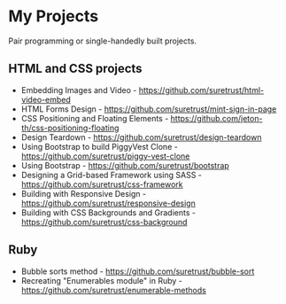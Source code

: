 # My Projects
Pair programming or single-handedly built projects.

## HTML and CSS projects

- Embedding Images and Video - https://github.com/suretrust/html-video-embed
- HTML Forms Design - https://github.com/suretrust/mint-sign-in-page
- CSS Positioning and Floating Elements - https://github.com/jeton-th/css-positioning-floating
- Design Teardown - https://github.com/suretrust/design-teardown
- Using Bootstrap to build PiggyVest Clone - https://github.com/suretrust/piggy-vest-clone
- Using Bootstrap - https://github.com/suretrust/bootstrap
- Designing a Grid-based Framework using SASS - https://github.com/suretrust/css-framework
- Building with Responsive Design - https://github.com/suretrust/responsive-design
- Building with CSS Backgrounds and Gradients - https://github.com/suretrust/css-background

## Ruby
- Bubble sorts method - https://github.com/suretrust/bubble-sort
- Recreating "Enumerables module" in Ruby - https://github.com/suretrust/enumerable-methods

